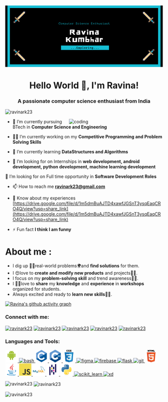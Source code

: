 

<!--
**Ravinark23/Ravinark23** is a ✨ _special_ ✨ repository because its `README.md` (this file) appears on your GitHub profile.

Here are some ideas to get you started:

- 🔭 I’m currently working on ...
- 🌱 I’m currently learning ...
- 👯 I’m looking to collaborate on ...
- 🤔 I’m looking for help with ...
- 💬 Ask me about ...
- 📫 How to reach me: ...
- 😄 Pronouns: ...
- ⚡ Fun fact: ...
-->

<center>

![logo](https://github.com/Ravinark23/Ravinark23/blob/main/Github_Banner.png)

</center>

<h1 align="center">Hello World 👋, I'm Ravina!</h1>
<h3 align="center">A passionate computer science enthusiast from India</h3>
<p align="left"> <img src="https://komarev.com/ghpvc/?username=ravinark23&label=Profile%20views&color=0e75b6&style=flat" alt="ravinark23" /> </p>

<img align="right" alt="coding" width="300" src="https://miro.medium.com/max/1400/1*qdAW1TjCN57h1lbuuzvchg.gif">



- 🔭 I’m currently pursuing BTech in **Computer Science and Engineering**

- 👨‍💻 I’m currently working on my **Competitive Programming and Problem Solving Skills**

- 🤯 I’m currently learning  **DataStructures and Algorithms**

- 🤩 I’m looking for on Internships in **web development, android development, python development, machine learning development**

🤩 I’m looking for on Full time opportunity in **Software Development Roles**

- 📫 How to reach me **ravinark23@gmail.com**

- 📄 Know about my experiences [https://drive.google.com/file/d/1m5dmBuAJTD4xawfJGSnT3ysqEaqCRO4Q/view?usp=share_link](https://drive.google.com/file/d/1m5dmBuAJTD4xawfJGSnT3ysqEaqCRO4Q/view?usp=share_link)

- ⚡ Fun fact **I think I am funny**


# **About me** :

- I dig up 🕵️‍♀️real-world problems🌍and **find solutions** for them.
- I 😍love to **create and modify new products** and projects👨‍💻.
- I focus on my **problem-solving skill** and trend awareness🕵️‍♀️.
- I 👨‍🏫love to **share** my **knowledge** and **experience** in **workshops** organized for students.
- Always excited and ready to **learn new skills👨‍🎓**.



<!-- Contribution Graph-->
[![Ravina's github activity graph](https://activity-graph.herokuapp.com/graph?username=Ravinark23&theme=xcode&bg_color=0D1117&color=5BCDEC&line=5BCDEC&point=FFFFFF&hide_border=true)](https://github.com/Ravinark23)









<h3 align="left">Connect with me:</h3>
<p align="left">
<a href="https://twitter.com/ravinark23" target="blank"><img align="center" src="https://raw.githubusercontent.com/rahuldkjain/github-profile-readme-generator/master/src/images/icons/Social/twitter.svg" alt="ravinark23" height="30" width="40" /></a>
<a href="https://linkedin.com/in/ravinark23" target="blank"><img align="center" src="https://raw.githubusercontent.com/rahuldkjain/github-profile-readme-generator/master/src/images/icons/Social/linked-in-alt.svg" alt="ravinark23" height="30" width="40" /></a>
<a href="https://instagram.com/ravinark23" target="blank"><img align="center" src="https://raw.githubusercontent.com/rahuldkjain/github-profile-readme-generator/master/src/images/icons/Social/instagram.svg" alt="ravinark23" height="30" width="40" /></a>
<a href="https://www.hackerrank.com/ravinark23" target="blank"><img align="center" src="https://raw.githubusercontent.com/rahuldkjain/github-profile-readme-generator/master/src/images/icons/Social/hackerrank.svg" alt="ravinark23" height="30" width="40" /></a>
<a href="https://www.leetcode.com/ravinark23" target="blank"><img align="center" src="https://raw.githubusercontent.com/rahuldkjain/github-profile-readme-generator/master/src/images/icons/Social/leet-code.svg" alt="ravinark23" height="30" width="40" /></a>
</p>

<h3 align="left">Languages and Tools:</h3>
<p align="left"> <a href="https://developer.android.com" target="_blank" rel="noreferrer"> <img src="https://raw.githubusercontent.com/devicons/devicon/master/icons/android/android-original-wordmark.svg" alt="android" width="40" height="40"/> </a> <a href="https://www.gnu.org/software/bash/" target="_blank" rel="noreferrer"> <img src="https://www.vectorlogo.zone/logos/gnu_bash/gnu_bash-icon.svg" alt="bash" width="40" height="40"/> </a> <a href="https://www.cprogramming.com/" target="_blank" rel="noreferrer"> <img src="https://raw.githubusercontent.com/devicons/devicon/master/icons/c/c-original.svg" alt="c" width="40" height="40"/> </a> <a href="https://www.w3schools.com/cpp/" target="_blank" rel="noreferrer"> <img src="https://raw.githubusercontent.com/devicons/devicon/master/icons/cplusplus/cplusplus-original.svg" alt="cplusplus" width="40" height="40"/> </a> <a href="https://www.w3schools.com/css/" target="_blank" rel="noreferrer"> <img src="https://raw.githubusercontent.com/devicons/devicon/master/icons/css3/css3-original-wordmark.svg" alt="css3" width="40" height="40"/> </a> <a href="https://www.figma.com/" target="_blank" rel="noreferrer"> <img src="https://www.vectorlogo.zone/logos/figma/figma-icon.svg" alt="figma" width="40" height="40"/> </a> <a href="https://firebase.google.com/" target="_blank" rel="noreferrer"> <img src="https://www.vectorlogo.zone/logos/firebase/firebase-icon.svg" alt="firebase" width="40" height="40"/> </a> <a href="https://flask.palletsprojects.com/" target="_blank" rel="noreferrer"> <img src="https://www.vectorlogo.zone/logos/pocoo_flask/pocoo_flask-icon.svg" alt="flask" width="40" height="40"/> </a> <a href="https://git-scm.com/" target="_blank" rel="noreferrer"> <img src="https://www.vectorlogo.zone/logos/git-scm/git-scm-icon.svg" alt="git" width="40" height="40"/> </a> <a href="https://www.w3.org/html/" target="_blank" rel="noreferrer"> <img src="https://raw.githubusercontent.com/devicons/devicon/master/icons/html5/html5-original-wordmark.svg" alt="html5" width="40" height="40"/> </a> <a href="https://www.java.com" target="_blank" rel="noreferrer"> <img src="https://raw.githubusercontent.com/devicons/devicon/master/icons/java/java-original.svg" alt="java" width="40" height="40"/> </a> <a href="https://developer.mozilla.org/en-US/docs/Web/JavaScript" target="_blank" rel="noreferrer"> <img src="https://raw.githubusercontent.com/devicons/devicon/master/icons/javascript/javascript-original.svg" alt="javascript" width="40" height="40"/> </a> <a href="https://www.mysql.com/" target="_blank" rel="noreferrer"> <img src="https://raw.githubusercontent.com/devicons/devicon/master/icons/mysql/mysql-original-wordmark.svg" alt="mysql" width="40" height="40"/> </a> <a href="https://pandas.pydata.org/" target="_blank" rel="noreferrer"> <img src="https://raw.githubusercontent.com/devicons/devicon/2ae2a900d2f041da66e950e4d48052658d850630/icons/pandas/pandas-original.svg" alt="pandas" width="40" height="40"/> </a> <a href="https://www.python.org" target="_blank" rel="noreferrer"> <img src="https://raw.githubusercontent.com/devicons/devicon/master/icons/python/python-original.svg" alt="python" width="40" height="40"/> </a> <a href="https://scikit-learn.org/" target="_blank" rel="noreferrer"> <img src="https://upload.wikimedia.org/wikipedia/commons/0/05/Scikit_learn_logo_small.svg" alt="scikit_learn" width="40" height="40"/> </a> <a href="https://www.adobe.com/products/xd.html" target="_blank" rel="noreferrer"> <img src="https://cdn.worldvectorlogo.com/logos/adobe-xd.svg" alt="xd" width="40" height="40"/> </a> </p>

<p><img align="left" src="https://github-readme-stats.vercel.app/api/top-langs?username=ravinark23&show_icons=true&locale=en&layout=compact" alt="ravinark23" /></p>

<p>&nbsp;<img align="center" src="https://github-readme-stats.vercel.app/api?username=ravinark23&show_icons=true&locale=en" alt="ravinark23" /></p>

<p><img align="center" src="https://github-readme-streak-stats.herokuapp.com/?user=ravinark23&" alt="ravinark23" /></p>
